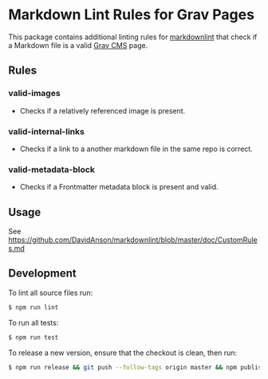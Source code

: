 # Markdown Lint Rules for Grav Pages

This package contains additional linting rules for [markdownlint](https://github.com/DavidAnson/markdownlint)
that check if a Markdown file is a valid [Grav CMS](https://getgrav.org/) page.

## Rules

### valid-images

* Checks if a relatively referenced image is present.

### valid-internal-links

* Checks if a link to a another markdown file in the same repo is correct.

### valid-metadata-block

* Checks if a Frontmatter metadata block is present and valid.

## Usage

See https://github.com/DavidAnson/markdownlint/blob/master/doc/CustomRules.md

## Development

To lint all source files run:

```bash
$ npm run lint
```

To run all tests:

```bash
$ npm run test
```

To release a new version, ensure that the checkout is clean, then run:

```bash
$ npm run release && git push --follow-tags origin master && npm publish
```
